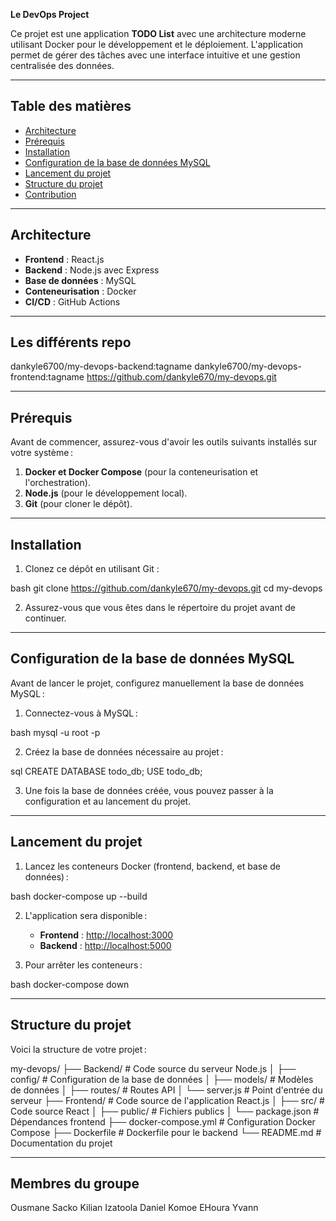 **Le DevOps Project**

Ce projet est une application **TODO List** avec une architecture moderne utilisant Docker pour le développement et le déploiement. L'application permet de gérer des tâches avec une interface intuitive et une gestion centralisée des données.

---

## **Table des matières**

- [Architecture](#architecture)
- [Prérequis](#prérequis)
- [Installation](#installation)
- [Configuration de la base de données MySQL](#configuration-de-la-base-de-données-mysql)
- [Lancement du projet](#lancement-du-projet)
- [Structure du projet](#structure-du-projet)
- [Contribution](#contribution)

---

## **Architecture**

- **Frontend** : React.js  
- **Backend** : Node.js avec Express  
- **Base de données** : MySQL  
- **Conteneurisation** : Docker  
- **CI/CD** : GitHub Actions  

---

## **Les différents repo**

dankyle6700/my-devops-backend:tagname
dankyle6700/my-devops-frontend:tagname
https://github.com/dankyle670/my-devops.git

---


## **Prérequis**

Avant de commencer, assurez-vous d'avoir les outils suivants installés sur votre système :

1. **Docker et Docker Compose** (pour la conteneurisation et l'orchestration).
2. **Node.js** (pour le développement local).
3. **Git** (pour cloner le dépôt).

---

## **Installation**

1. Clonez ce dépôt en utilisant Git :
   
bash
   git clone https://github.com/dankyle670/my-devops.git
   cd my-devops


2. Assurez-vous que vous êtes dans le répertoire du projet avant de continuer.

---


## **Configuration de la base de données MySQL**

Avant de lancer le projet, configurez manuellement la base de données MySQL :

1. Connectez-vous à MySQL :
   
bash
   mysql -u root -p


2. Créez la base de données nécessaire au projet :
   
sql
   CREATE DATABASE todo_db;
   USE todo_db;


3. Une fois la base de données créée, vous pouvez passer à la configuration et au lancement du projet.

---

## **Lancement du projet**

1. Lancez les conteneurs Docker (frontend, backend, et base de données) :
   
bash
   docker-compose up --build


2. L'application sera disponible :
   - **Frontend** : [http://localhost:3000](http://localhost:3000)  
   - **Backend** : [http://localhost:5000](http://localhost:5000)

3. Pour arrêter les conteneurs :
   
bash
   docker-compose down


---

## **Structure du projet**

Voici la structure de votre projet :

my-devops/
├── Backend/           # Code source du serveur Node.js
│   ├── config/        # Configuration de la base de données
│   ├── models/        # Modèles de données
│   ├── routes/        # Routes API
│   └── server.js      # Point d'entrée du serveur
├── Frontend/          # Code source de l'application React.js
│   ├── src/           # Code source React
│   ├── public/        # Fichiers publics
│   └── package.json   # Dépendances frontend
├── docker-compose.yml # Configuration Docker Compose
├── Dockerfile         # Dockerfile pour le backend
└── README.md          # Documentation du projet


---

## **Membres du groupe**
Ousmane Sacko
Kilian Izatoola
Daniel Komoe
EHoura Yvann
